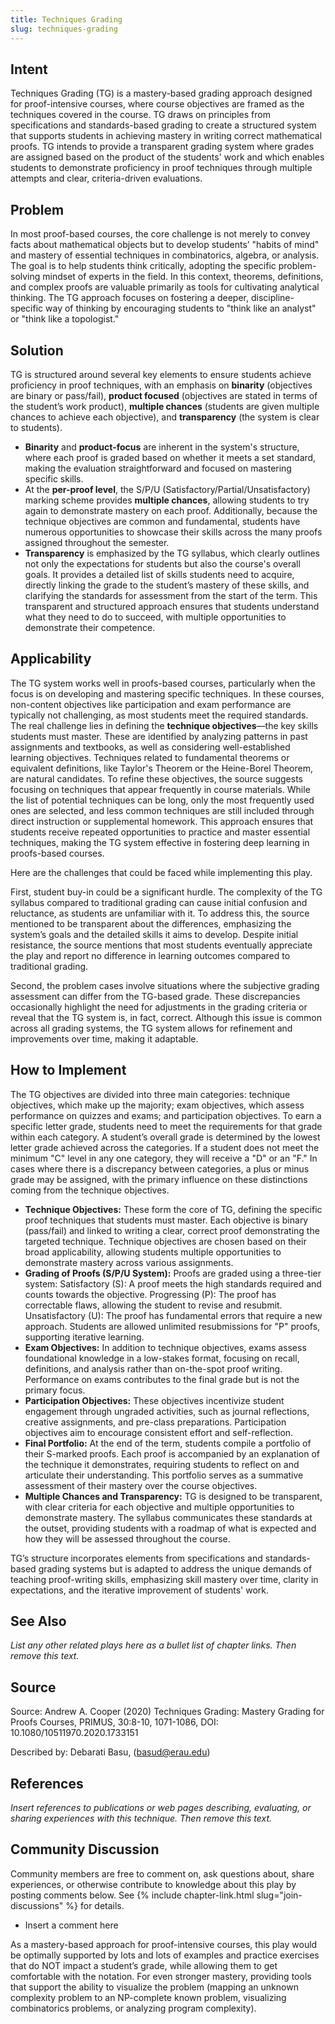 ```yaml
---
title: Techniques Grading
slug: techniques-grading
---
```

## Intent

Techniques Grading (TG) is a mastery-based grading approach designed for proof-intensive courses, where course objectives are framed as the techniques covered in the course. TG draws on principles from specifications and standards-based grading to create a structured system that supports students in achieving mastery in writing correct mathematical proofs. TG intends to provide a transparent grading system where grades are assigned based on the product of the students' work and which enables students to demonstrate proficiency in proof techniques through multiple attempts and clear, criteria-driven evaluations.


## Problem

In most proof-based courses, the core challenge is not merely to convey facts about mathematical objects but to develop students’ "habits of mind" and mastery of essential techniques in combinatorics, algebra, or analysis. The goal is to help students think critically, adopting the specific problem-solving mindset of experts in the field. In this context, theorems, definitions, and complex proofs are valuable primarily as tools for cultivating analytical thinking. The TG approach focuses on fostering a deeper, discipline-specific way of thinking by encouraging students to "think like an analyst" or "think like a topologist."


## Solution

TG is structured around several key elements to ensure students achieve proficiency in proof techniques, with an emphasis on **binarity** (objectives are binary or pass/fail),  **product focused** (objectives are stated in terms of the student’s work product), **multiple chances** (students are given multiple chances to achieve each objective), and **transparency** (the system is clear to students). 
  + **Binarity** and **product-focus** are inherent in the system's structure, where each proof is graded based on whether it meets a set standard, making the evaluation straightforward and focused on mastering specific skills.
  + At the **per-proof level**, the S/P/U (Satisfactory/Partial/Unsatisfactory) marking scheme provides **multiple chances**, allowing students to try again to demonstrate mastery on each proof. Additionally, because the technique objectives are common and fundamental, students have numerous opportunities to showcase their skills across the many proofs assigned throughout the semester.
  + **Transparency** is emphasized by the TG syllabus, which clearly outlines not only the expectations for students but also the course's overall goals. It provides a detailed list of skills students need to acquire, directly linking the grade to the student’s mastery of these skills, and clarifying the standards for assessment from the start of the term.
This transparent and structured approach ensures that students understand what they need to do to succeed, with multiple opportunities to demonstrate their competence.



## Applicability

The TG system works well in proofs-based courses, particularly when the focus is on developing and mastering specific techniques. In these courses, non-content objectives like participation and exam performance are typically not challenging, as most students meet the required standards. The real challenge lies in defining the **technique objectives**—the key skills students must master. These are identified by analyzing patterns in past assignments and textbooks, as well as considering well-established learning objectives. Techniques related to fundamental theorems or equivalent definitions, like Taylor's Theorem or the Heine-Borel Theorem, are natural candidates.
To refine these objectives, the source suggests focusing on techniques that appear frequently in course materials. While the list of potential techniques can be long, only the most frequently used ones are selected, and less common techniques are still included through direct instruction or supplemental homework. This approach ensures that students receive repeated opportunities to practice and master essential techniques, making the TG system effective in fostering deep learning in proofs-based courses.

Here are the challenges that could be faced while implementing this play. 

First, student buy-in could be a significant hurdle. The complexity of the TG syllabus compared to traditional grading can cause initial confusion and reluctance, as students are unfamiliar with it. To address this, the source mentioned to be transparent about the differences, emphasizing the system’s goals and the detailed skills it aims to develop. Despite initial resistance, the source mentions that most students eventually appreciate the play and report no difference in learning outcomes compared to traditional grading.

Second, the problem cases involve situations where the subjective grading assessment can differ from the TG-based grade. These discrepancies occasionally highlight the need for adjustments in the grading criteria or reveal that the TG system is, in fact, correct. Although this issue is common across all grading systems, the TG system allows for refinement and improvements over time, making it adaptable.


## How to Implement

The TG objectives are divided into three main categories: technique objectives, which make up the majority; exam objectives, which assess performance on quizzes and exams; and participation objectives. To earn a specific letter grade, students need to meet the requirements for that grade within each category. A student’s overall grade is determined by the lowest letter grade achieved across the categories. If a student does not meet the minimum "C" level in any one category, they will receive a "D" or an "F." In cases where there is a discrepancy between categories, a plus or minus grade may be assigned, with the primary influence on these distinctions coming from the technique objectives.
  + **Technique Objectives:** These form the core of TG, defining the specific proof techniques that students must master. Each objective is binary (pass/fail) and linked to writing a clear, correct proof demonstrating the targeted technique. Technique objectives are chosen based on their broad applicability, allowing students multiple opportunities to demonstrate mastery across various assignments.
  + **Grading of Proofs (S/P/U System):** Proofs are graded using a three-tier system: Satisfactory (S): A proof meets the high standards required and counts towards the objective. Progressing (P): The proof has correctable flaws, allowing the student to revise and resubmit. Unsatisfactory (U): The proof has fundamental errors that require a new approach. Students are allowed unlimited resubmissions for "P" proofs, supporting iterative learning.
  + **Exam Objectives:** In addition to technique objectives, exams assess foundational knowledge in a low-stakes format, focusing on recall, definitions, and analysis rather than on-the-spot proof writing. Performance on exams contributes to the final grade but is not the primary focus.
  + **Participation Objectives:** These objectives incentivize student engagement through ungraded activities, such as journal reflections, creative assignments, and pre-class preparations. Participation objectives aim to encourage consistent effort and self-reflection.
  + **Final Portfolio:** At the end of the term, students compile a portfolio of their S-marked proofs. Each proof is accompanied by an explanation of the technique it demonstrates, requiring students to reflect on and articulate their understanding. This portfolio serves as a summative assessment of their mastery over the course objectives.
  + **Multiple Chances and Transparency:** TG is designed to be transparent, with clear criteria for each objective and multiple opportunities to demonstrate mastery. The syllabus communicates these standards at the outset, providing students with a roadmap of what is expected and how they will be assessed throughout the course.

TG’s structure incorporates elements from specifications and standards-based grading systems but is adapted to address the unique demands of teaching proof-writing skills, emphasizing skill mastery over time, clarity in expectations, and the iterative improvement of students' work.



## See Also

_List any other related plays here as a bullet list of chapter links.
Then remove this text._


## Source

Source: Andrew A. Cooper (2020) Techniques Grading: Mastery Grading for Proofs Courses, PRIMUS, 30:8-10, 1071-1086, DOI: 10.1080/10511970.2020.1733151


Described by: Debarati Basu,  (basud@erau.edu)


## References

_Insert references to publications or web pages describing, evaluating, or
sharing experiences with this technique. Then remove this text._


## Community Discussion

Community members are free to comment on, ask questions about, share
experiences, or otherwise contribute to knowledge about this play by
posting comments below.
See {% include chapter-link.html slug="join-discussions" %} for details.

* Insert a comment here

As a mastery-based approach for proof-intensive courses, this play would be optimally supported by lots and lots of examples and practice exercises that do NOT impact a student’s grade, while allowing them to get comfortable with the notation. For even stronger mastery, providing tools that support the ability to visualize the problem (mapping an unknown complexity problem to an NP-complete known problem, visualizing combinatorics problems, or analyzing program complexity).